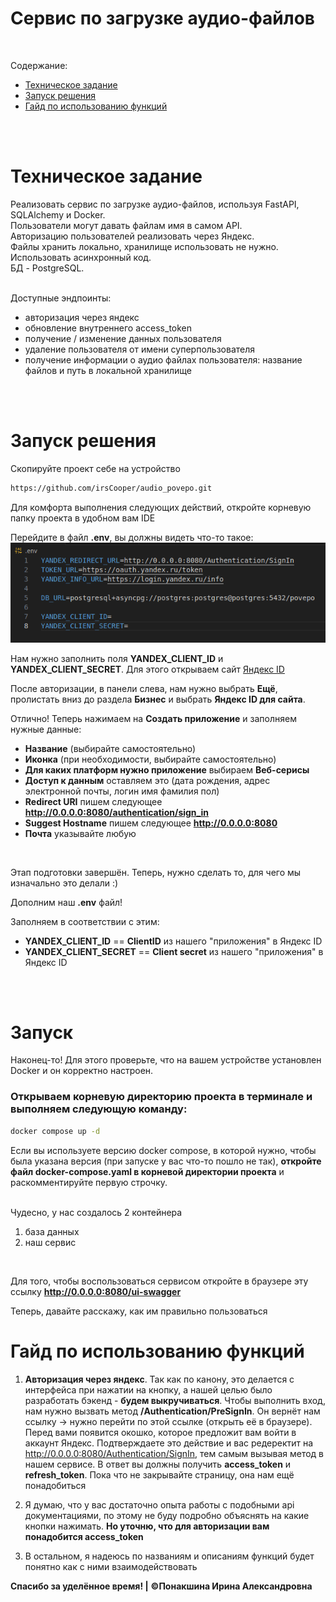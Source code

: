 # Сервис по загрузке аудио-файлов

<br>

Содержание:
- <a href='#тз'>Техническое задание</a>
- <a href='#запуск'>Запуск решения</a>
- <a href='#гайд'>Гайд по использованию функций</a>

<br><br>

<h1 id='тз'>Техническое задание</h1>

Реализовать сервис по загрузке аудио-файлов, используя FastAPI, SQLAlchemy и Docker.<br> 
Пользователи могут давать файлам имя в самом API.<br>
Авторизацию пользователей реализовать через Яндекс.<br>
Файлы хранить локально, хранилище использовать не нужно.<br>
Использовать асинхронный код.<br>
БД - PostgreSQL. <br><br>


Доступные эндпоинты: 
- авторизация через яндекс
- обновление внутреннего access_token 
- получение / изменение данных пользователя
- удаление пользователя от имени суперпользователя 
- получение информации о аудио файлах пользователя: название файлов и путь в локальной хранилище


<br> <br> 

<h1 id='запуск'>Запуск решения</h1>
Скопируйте проект себе на устройство

```sh
https://github.com/irsCooper/audio_povepo.git
```

Для комфорта выполнения следующих действий, откройте корневую папку проекта в удобном вам IDE <br>

Перейдите в файл __.env__, вы должны видеть что-то такое:
![картинка](./image_by_readme/img_env.png)

Нам нужно заполнить поля __YANDEX_CLIENT_ID__ и __YANDEX_CLIENT_SECRET__. Для этого открываем сайт [Яндекс ID](https://id.yandex.ru/)

После авторизации, в панели слева, нам нужно выбрать __Ещё__, пролистать вниз до раздела __Бизнес__ и выбрать __Яндекс ID для сайта__.<br>

Отлично! Теперь нажимаем на __Создать приложение__ и заполняем нужные данные:
- __Название__ (выбирайте самостоятельно)
- __Иконка__ (при необходимости, выбирайте самостоятельно)
- __Для каких платформ нужно приложение__ выбираем __Веб-серисы__
- __Доступ к данным__ оставляем это (дата рождения, адрес электронной почты, логин имя фамилия пол)
- __Redirect URI__ пишем следующее __http://0.0.0.0:8080/authentication/sign_in__ 
- __Suggest Hostname__ пишем следующее __http://0.0.0.0:8080__ 
- __Почта__ указывайте любую

<br>

Этап подготовки завершён. Теперь, нужно сделать то, для чего мы изначально это делали :) <br>

Дополним наш __.env__ файл! <br>

Заполняем в соответствии с этим:
- __YANDEX_CLIENT_ID__ == __ClientID__ из нашего "приложения" в Яндекс ID
- __YANDEX_CLIENT_SECRET__ == __Client secret__ из нашего "приложения" в Яндекс ID

<br><br>

# Запуск
Наконец-то! Для этого проверьте, что на вашем устройстве установлен Docker и он корректно настроен. <br>

### Открываем корневую директорию проекта в терминале и выполняем следующую команду:

```sh 
docker compose up -d
```

Если вы используете версию docker compose, в которой нужно, чтобы была указана версия (при запуске у вас что-то пошло не так), __откройте файл docker-compose.yaml в корневой директории проекта__ и раскомментируйте первую строчку. <br><br>

Чудесно, у нас создалось 2 контейнера
1. база данных
2. наш сервис

<br>

Для того, чтобы воспользоваться сервисом откройте в браузере эту ссылку __http://0.0.0.0:8080/ui-swagger__

Теперь, давайте расскажу, как им правильно пользоваться




<h1 id='гайд'>Гайд по использованию функций</h1>

1. __Авторизация через яндекс__. Так как по канону, это делается с интерфейса при нажатии на кнопку, а нашей целью было разработать бэкенд - __будем выкручиваться__. Чтобы выполнить вход, нам нужно вызвать метод __/Authentication/PreSignIn__. Он вернёт нам ссылку -> нужно перейти по этой ссылке (открыть её в браузере). Перед вами появится окошко, которое предложит вам войти в аккаунт Яндекс. Подтверждаете это действие и вас редеректит на http://0.0.0.0:8080/Authentication/SignIn, тем самым вызывая метод в нашем сервисе. В ответ вы должны получить __access_token__ и __refresh_token__. Пока что не закрывайте страницу, она нам ещё понадобиться 

2. Я думаю, что у вас достаточно опыта работы с подобными api документациями, по этому не буду подробно объяснять на какие кнопки нажимать. __Но уточню, что для авторизации вам понадобится access_token__

3. В остальном, я надеюсь по названиям и описаниям функций будет понятно как с ними взаимодействовать 

__Спасибо за уделённое время! |__ 
__&copy;Понакшина Ирина Александровна__ 
